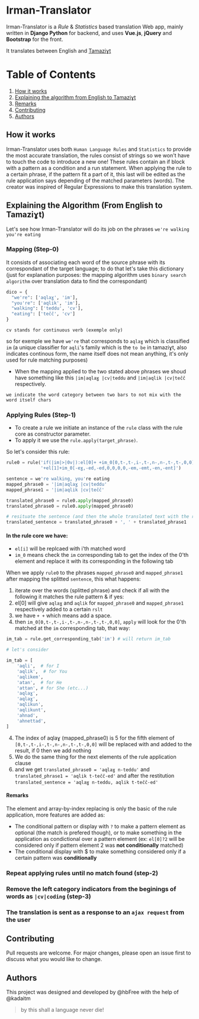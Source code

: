 # Irman-Translator

Irman-Translator is a *Rule* & *Statistics* based translation Web app, mainly written in **Django Python** for backend, and uses **Vue.js**, **jQuery** and **Bootstrap** for the front.

It translates between English and [Tamaziɣt](https://en.wikipedia.org/wiki/Berber_languages "Learn about Berber languages")

# Table of Contents

1. [How it works](#how-it-works)
1. [Explaining the algorithm from English to Tamaziɣt](#explaining-the-algorithm-from-english-to-tamazi%C9%A3t)
2. [Remarks](#remarks)
2. [Contributing](#contributing)
3. [Authors](#authors)

## How it works

Irman-Translator uses both `Human Language Rules` and `Statistics` to provide the most accurate translation, the rules consist of strings so we won't have to touch the code to introduce a new one! These rules contain an if block with a pattern as a condition and a run statement. When applying the rule to a certain phrase, if the pattern fit a part of it, this last will be edited as the rule application says depending of the matched parameters (words). The creator was inspired of Regular Expressions to make this translation system.

## Explaining the Algorithm (From English to Tamaziɣt)

Let's see how Irman-Translator will do its job on the phrases `we're walking` `you're eating` 

### Mapping (Step-0)

It consists of associating each word of the source phrase with its correspondant of the target language;
to do that let's take this dictionary (just for explanation purposes: the mapping algorithm uses `binary search algorithm` over translation data to find the correspondant)

```python
dico = {
  "we're": ['aqlaɣ', 'im'],
  "you're": ['aqlik', 'im'],
  "walking": ['teddu', 'cv'],
  "eating": ['tečč', 'cv']  
}
```
```
cv stands for continuous verb (exemple only)
```
so for exemple we have `we're` that corresponds to `aqlaɣ` which is classified `im` (a unique classifier for `aqli`'s family which is the `to be` in tamaziɣt, also indicates continous form, the name itself does not mean anything, it's only used for rule matching purposes)
  
- When the mapping applied to the two stated above phrases we shoud have something like this `|im|aqlaɣ |cv|teddu` and `|im|aqlik |cv|tečč` respectively.

```
we indicate the word category between two bars to not mix with the word itself chars  
```
### Applying Rules (Step-1)

- To create a rule we initiate an instance of the `rule` class with the rule core as constructor parameter.
- To apply it we use the `rule.apply(target_phrase)`.

So let's consider this rule:

```python
rule0 = rule('if(|im|>|0v|):el[0]+ +im_0[0,t-,t-,i-,t-,n-,n-,t-,t-,0,0]'
             '+el[1]+im_0[-eɣ,-ed,-ed,0,0,0,0,-em,-emt,-en,-ent]')

sentence = we're walking, you're eating
mapped_phrase0 = '|im|aqlaɣ |cv|teddu'
mapped_phrase1 = '|im|aqlik |cv|tečč'

translated_phrase0 = rule0.apply(mapped_phrase0)
translated_phrase0 = rule0.apply(mapped_phrase0)

# resituate the sentence (and then the whole translated text with the right separators (commas, dots...))
translated_sentence = translated_phrase0 + ', ' + translated_phrase1 
```
#### In the rule core we have:
- `el[i]` will be replcaed with i'th matched word
- `im_0` means check the `im` corresponding tab to get the index of the 0'th element and replace it with its corresponding in the following tab

When we apply `rule0` to the phrases `mapped_phrase0` and `mapped_phrase1` after mapping the splitted `sentence`, this what happens:

1. iterate over the words (splitted phrase) and check if all with the following it matches the rule pattern & if yes:
  1. el[0] will give `aqlaɣ` and `aqlik` for `mapped_phrase0` and `mapped_phrase1` respectively added to a certain `rslt`
  2. we have `+ +` which means add a space.
  3. then `im_0[0,t-,t-,i-,t-,n-,n-,t-,t-,0,0]`, `apply` will look for the 0'th matched at the `im` corresponding tab, 
     that way:
```python
im_tab = rule.get_corresponding_tab('im') # will return im_tab

# let's consider

im_tab = [
    'aqli',  # for I
    'aqlik',  # for You
    'aqlikem', 
    'atan',  # for He
    'attan', # for She (etc...)
    'aqlaɣ',
    'aqlaɣ',
    'aqlikun',
    'aqlikunt',
    'ahnad',
    'ahnettad',
]
```
  4. The index of aqlaɣ (mapped_phrase0) is 5 for the fifth element of `[0,t-,t-,i-,t-,n-,n-,t-,t-,0,0]` will be replaced 
     with and added to the result, if 0 then we add nothing
  5. We do the same thing for the next elements of the rule application clause
  6. and we get `translated_phrase0 = 'aqlaɣ n-teddu'` and `translated_phrase1 = 'aqlik t-tečč-ed'` and after the 
     restitution `translated_sentence = 'aqlaɣ n-teddu, aqlik t-tečč-ed'`

#### Remarks
The element and array-by-index replacing is only the basic of the rule application, more features are added as:
- The conditional pattern or display with `?` to make a pattern element as optional (the match is prefered though), or 
  to make something in the application as condictional over a pattern element (ex: `el[0]?2` will be considered only if 
  pattern element 2 was **not conditionally** matched)
- The conditional display with $ to make something considered only if a certain pattern was **conditionally**  
### Repeat applying rules until no match found (step-2)
### Remove the left category indicators from the beginings of words as `|cv|coding` (step-3)
### The translation is sent as a response to an `ajax request` from the user

## Contributing
Pull requests are welcome. For major changes, please open an issue first to discuss what you would like to change.

## Authors
This project was designed and developed by @hbFree with the help of @kadaitm
> by this shall a language never die!